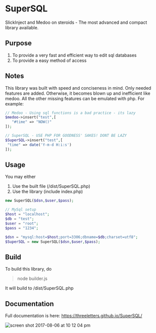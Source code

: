 # SuperSQL
SlickInject and Medoo on steroids - The most advanced and compact library available.
## Purpose

1. To provide a very fast and efficient way to edit sql databases
2. To provide a easy method of access

## Notes
This library was built with speed and conciseness in mind. Only needed features are added. Otherwise, it becomes blown up and inefficient like medoo. All the other missing features can be emulated with php. For example:

```php
// Medoo - Using sql functions is a bad practice - its lazy
$medoo->insert("test",[
   "#time" => "NOW()"
]);

// SuperSQL - USE PHP FOR GOODNESS' SAKES! DONT BE LAZY
$SuperSQL->insert("test",[
 "time" => date('Y-m-d H:i:s')
]);
```
## Usage
You may either

1. Use the built file (/dist/SuperSQL.php)
2. Use the library (include index.php)

```php
new SuperSQL($dsn,$user,$pass);
```
```php
// MySql setup
$host = "localhost";
$db = "test";
$user = "root";
$pass = "1234";

$dsn = "mysql:host=$host;port=3306;dbname=$db;charset=utf8";
$SuperSQL = new SuperSQL($dsn,$user,$pass);
```
## Build
To build this library, do 

> node builder.js

It will build to /dist/SuperSQL.php

## Documentation

Full documentation is here: https://threeletters.github.io/SuperSQL/

![screen shot 2017-08-06 at 10 12 04 pm](https://user-images.githubusercontent.com/13282284/29009780-4fb22120-7af4-11e7-8621-a65ce32f69c2.png)


